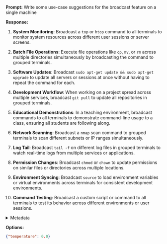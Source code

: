 **Prompt:**
Write some use-case suggestions for the broadcast feature on a single machine

**Response:**
1. **System Monitoring**: Broadcast a `top` or `htop` command to all terminals to monitor system resources across different user sessions or server screens.

2. **Batch File Operations**: Execute file operations like `cp`, `mv`, or `rm` across multiple directories simultaneously by broadcasting the command to grouped terminals.

3. **Software Updates**: Broadcast `sudo apt-get update && sudo apt-get upgrade` to update all servers or sessions at once without having to repeat the command for each.

4. **Development Workflow**: When working on a project spread across multiple services, broadcast `git pull` to update all repositories in grouped terminals.

5. **Educational Demonstrations**: In a teaching environment, broadcast commands to all terminals to demonstrate command-line usage to a class, ensuring all students are following along.

6. **Network Scanning**: Broadcast a `nmap` scan command to grouped terminals to scan different subnets or IP ranges simultaneously.

7. **Log Tail**: Broadcast `tail -f` on different log files in grouped terminals to watch real-time logs from multiple services or applications.

8. **Permission Changes**: Broadcast `chmod` or `chown` to update permissions on similar files or directories across multiple locations.

9. **Environment Syncing**: Broadcast `source` to load environment variables or virtual environments across terminals for consistent development environments.

10. **Command Testing**: Broadcast a custom script or command to all terminals to test its behavior across different environments or user sessions.

<details><summary>Metadata</summary>

- Duration: 16001 ms
- Datetime: 2023-11-17T19:37:26.689419
- Model: gpt-4-1106-preview

</details>

**Options:**
```json
{"temperature": 0.0}
```


